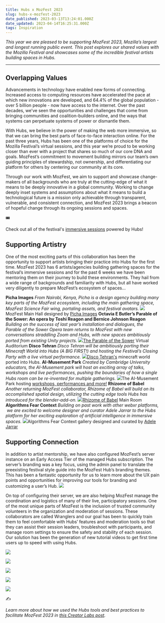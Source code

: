 ```yaml
---
title: Hubs x MozFest 2023
slug: hubs-x-mozfest-2023
date_published: 2023-03-13T13:24:01.000Z
date_updated: 2023-04-14T16:25:31.000Z
tags: Inspiration
---
```


_This year we are pleased to be supporting MozFest 2023, Mozilla’s largest and longest running public event. This post explores our shared values with the Mozilla Festival and showcases some of the incredible festival artists building spaces in Hubs._

---

## Overlapping Values

Advancements in technology have enabled new forms of connecting. Increased access to computing resources have accelerated the pace at which new innovations are developed, and 64.4% of the global population - over 5 billion people - now have access to the internet. Over the past decades, we’ve seen the opportunities and challenges that come from bringing communities and coalition-builders online, and the ways that systems can perpetuate systems of power or dismantle them.

With Hubs, we believe in the power of making the web more immersive, so that we can bring the best parts of face-to-face interaction online. For the past three years, Hubs has been one of the platforms of choice for the Mozilla Festival’s virtual sessions, and this year we’re proud to be working closer than ever with a project that shares so much of our core DNA and goals. MozFest’s commitment to movement building mirrors our team’s own guiding principles of stewardship, not ownership, and differentiating our platform for others by centering our community at its core.

Through our work with MozFest, we aim to support and showcase change-makers of all backgrounds who are truly at the cutting-edge of what it means to be deeply innovative in a global community. Working to change deeply inset systems and assumptions about what it means to build a technological future is a mission only achievable through transparent, vulnerable, and consistent connection, and MozFest 2023 brings a beacon of hopeful change through its ongoing sessions and spaces.

🎟️

Check out all of the festival's [immersive sessions](https://schedule.mozillafestival.org/schedule?theme=609) powered by Hubs!

## Supporting Artistry

One of the most exciting parts of this collaboration has been the opportunity to support artists bringing their practice into Hubs for the first time. MozFest 2023 has 6 artists/agencies building gathering spaces for the festival’s immersive sessions and for the past 6 weeks we have been mentoring them on their journey to build these environments. They hail from a wide range of backgrounds and familiarity with Hubs, but all have worked very diligently to prepare MozFest’s ecosystem of spaces…

**Picha Images**
_From Nairobi, Kenya, Picha is a design agency building many key parts of the MozFest ecosystem, including the main gathering space, MozFest Science Fair wing, portaling assets, and festival avatars._
![](./content/images/2023/03/Screenshot-2023-03-08-at-4.30.28-PM-1.png)MozFest Main Hall designed by [Picha Images](https://pichaimages.com/)
**Octavia E Butler’s Parable of the Sower: An opera by Toshi Reagon and Bernice Johnson Reagon**
_Building on the success of last year’s installation and dialogues, the Parable of the Sower Opera team returns to MozFest with new conversations straddling Zoom and Hubs, with new spaces ambitiously ported from existing Unity projects._
![](./content/images/2023/03/Screenshot-2023-03-10-at-1.01.38-PM.png)[The Parable of the Sower](https://www.parableopera.com/) Virtual Auditorium
**Disco Tehran**
_Disco Tehran will be ambitiously porting their Minecraft World into Hubs (A BIG FIRST!) and hosting the Festival’s Closing Party with a live virtual performance._
![](./content/images/2023/03/Screenshot-2023-03-08-at-4.35.06-PM.png)[Disco Tehran's](https://www.discotehran.nyc/) minecraft world ported into Hubs.
**AI-Musement Park**
_Created by Cambridge University educators, the AI-Musement park will host an exciting array of talks, workshops and live performances, pushing the boundaries of how a single Hubs room can be re-invented for multiple gatherings._
![](./content/images/2023/03/Screenshot-2023-03-10-at-1.00.27-PM-1.png)The AI-Musement Park hosting [workshops, performances and more!](https://schedule.mozillafestival.org/schedule?query=Ariel&query=Eleanor&theme=609)
**Rhizome of Babel**
_Another returning MozFest collaborator, Rhizome of Babel will build on its accomplished spatial design, utilizing the cutting edge tools Hubs has introduced for the blender-add-on._
![](./content/images/2023/03/Screenshot-2023-03-08-at-4.47.52-PM.png)[Rhizome of Babel](http://rhizomeofbabel.com/) Main Room
**Algorithms Fear Context**
_Building on past work with other webxr platforms,  we are excited to welcome designer and curator Adele Jarrar to the Hubs platform for her exciting exploration of artificial intelligence in immersive spaces._
![](./content/images/2023/03/Screenshot-2023-03-10-at-1.08.42-PM.png)Algorithms Fear Context gallery designed and curated by [Adele Jarrar](https://adelejarrar.com/)

## Supporting Connection

In addition to artist mentorship, we have also configured MozFest’s server instance on an Early Access Tier of the managed Hubs subscription. The server’s branding was a key focus, using the admin panel to translate the preexisting festival style guide into the MozFest Hub’s branding themes. This has been a fantastic opportunity for us to learn more about the UX pain points and opportunities for improving our tools for branding and customizing a user’s Hub.
![](./content/images/2023/03/Screenshot-2023-03-08-at-4.51.58-PM.png)

On top of configuring their server, we are also helping MozFest manage the coordination and logistics of many of their live, participatory sessions. One of the most unique parts of MozFest is the inclusion of trusted community volunteers in the organization and moderation of sessions. These collaborators are called Wranglers and our goal has been to quickly train them to feel comfortable with Hubs’ features and moderation tools so that they can assist their session leaders, troubleshoot with participants, and manage room settings to ensure the safety and stability of each session. Our solution has been the generation of new tutorial videos to get first time users up to speed with using Hubs.

![](./content/images/2023/03/MozFest-Support-Docs.png)

![](./content/images/2023/03/1.png)

![](./content/images/2023/03/3.png)

![](./content/images/2023/03/2.png)

![](./content/images/2023/03/MozFest-Support-Docs-1-.png)

✍️

_Learn more about how we used the Hubs tools and best practices to facilitate MozFest 2023 in [this Creator Labs post](__GHOST_URL__/large-scale-events-in-hubs-a-case-study/)._
